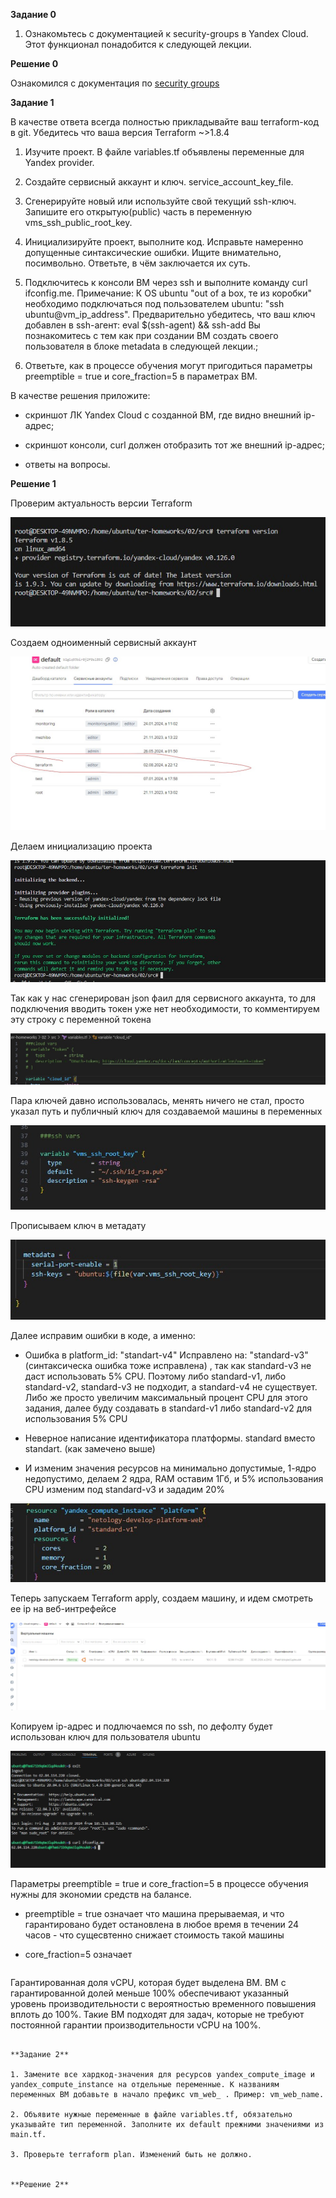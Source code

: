 **Задание 0**

1) Ознакомьтесь с документацией к security-groups в Yandex Cloud. Этот функционал понадобится к следующей лекции.


**Решение 0**

Ознакомился с документация по [security groups](https://yandex.cloud/ru/docs/vpc/concepts/security-groups?from=int-console-help-center-or-nav)


**Задание 1**

В качестве ответа всегда полностью прикладывайте ваш terraform-код в git. Убедитесь что ваша версия Terraform ~>1.8.4

1. Изучите проект. В файле variables.tf объявлены переменные для Yandex provider.

2. Создайте сервисный аккаунт и ключ. service_account_key_file.

3. Сгенерируйте новый или используйте свой текущий ssh-ключ. Запишите его открытую(public) часть в переменную vms_ssh_public_root_key.

4. Инициализируйте проект, выполните код. Исправьте намеренно допущенные синтаксические ошибки. Ищите внимательно, посимвольно. Ответьте, в чём заключается их суть.

5. Подключитесь к консоли ВМ через ssh и выполните команду  curl ifconfig.me. Примечание: К OS ubuntu "out of a box, те из коробки" необходимо подключаться под пользователем ubuntu: "ssh ubuntu@vm_ip_address". Предварительно убедитесь, что ваш ключ добавлен в ssh-агент: eval $(ssh-agent) && ssh-add Вы познакомитесь с тем как при создании ВМ создать своего пользователя в блоке metadata в следующей лекции.;

6. Ответьте, как в процессе обучения могут пригодиться параметры preemptible = true и core_fraction=5 в параметрах ВМ.


В качестве решения приложите:

- скриншот ЛК Yandex Cloud с созданной ВМ, где видно внешний ip-адрес;

- скриншот консоли, curl должен отобразить тот же внешний ip-адрес;

- ответы на вопросы.



**Решение 1**

Проверим актуальность версии Terraform

![alt text](https://github.com/mezhibo/terraform-osnovy/blob/f538dd7c2225a9cf7156c099d3cb08c452159a0d/IMG/1.jpg)


Создаем одноименный сервисный аккаунт

![alt text](https://github.com/mezhibo/terraform-osnovy/blob/f538dd7c2225a9cf7156c099d3cb08c452159a0d/IMG/2.jpg)



Делаем инициализацию проекта 

![alt text](https://github.com/mezhibo/terraform-osnovy/blob/f538dd7c2225a9cf7156c099d3cb08c452159a0d/IMG/3.jpg)


Так как у нас сгенерирован json фаил для сервисного аккаунта, то для подключения вводить токен уже нет необходимости, то комментируем эту строку с переменной токена

![alt text](https://github.com/mezhibo/terraform-osnovy/blob/f538dd7c2225a9cf7156c099d3cb08c452159a0d/IMG/4.jpg)


Пара ключей давно использовалась, менять ничего не стал, просто указал путь и публичный ключ для создаваемой машины в переменных

![alt text](https://github.com/mezhibo/terraform-osnovy/blob/f538dd7c2225a9cf7156c099d3cb08c452159a0d/IMG/5.jpg)


Прописываем ключ в метадату 

![alt text](https://github.com/mezhibo/terraform-osnovy/blob/5e048bbef5f612d225b1adf9cf065ea4bcc416bc/IMG/6.jpg)


Далее исправим ошибки в коде, а именно:

- Ошибка в platform_id: "standart-v4" Исправлено на: "standard-v3"(синтаксическа ошибка тоже исправлена) , так как standard-v3 не даст использовать 5% CPU. Поэтому либо standard-v1, либо standard-v2, standard-v3 не подходит, а standard-v4 не существует. Либо же просто увеличим максимальный процент CPU для этого задания, далее буду создавать в standard-v1 либо standard-v2 для использования 5% CPU

- Неверное написание идентификатора платформы. standard вместо standart. (как замечено выше)

- И изменим значения ресурсов на минимально допустимые, 1-ядро недопустимо, делаем 2 ядра, RAM оставим 1Гб, и 5% использования CPU изменим под standard-v3 и зададим 20%

![alt text](https://github.com/mezhibo/terraform-osnovy/blob/fcb66c1c7fbc49d5f89056e61e2f36c03c3e4b2f/IMG/9.jpg)


Теперь запускаем Terraform apply, создаем машину, и идем смотреть ее ip на веб-интрефейсе


![alt text](https://github.com/mezhibo/terraform-osnovy/blob/086b6663107045d12ad127203e713cc0afff5d92/IMG/7.jpg)



Копируем ip-адрес и подлючаемся по ssh, по дефолту будет использован ключ для пользователя ubuntu


![alt text](https://github.com/mezhibo/terraform-osnovy/blob/086b6663107045d12ad127203e713cc0afff5d92/IMG/8.jpg)


Параметры preemptible = true и core_fraction=5 в процессе обучения нужны для экономии средств на балансе.

- preemptible = true означает что машина прерываемая, и что гарантировано будет остановлена в любое время в течении 24 часов - что сущесвтенно снижает стоимость такой машины

- core_fraction=5 означает
  ```
Гарантированная доля vCPU, которая будет выделена ВМ. ВМ с гарантированной долей меньше 100% обеспечивают указанный уровень производительности с вероятностью временного повышения вплоть до 100%. Такие ВМ подходят для задач, которые не требуют постоянной гарантии производительности vCPU на 100%.
  ```

**Задание 2**

1. Замените все хардкод-значения для ресурсов yandex_compute_image и yandex_compute_instance на отдельные переменные. К названиям переменных ВМ добавьте в начало префикс vm_web_ . Пример: vm_web_name.

2. Объявите нужные переменные в файле variables.tf, обязательно указывайте тип переменной. Заполните их default прежними значениями из main.tf.

3. Проверьте terraform plan. Изменений быть не должно.


**Решение 2**















